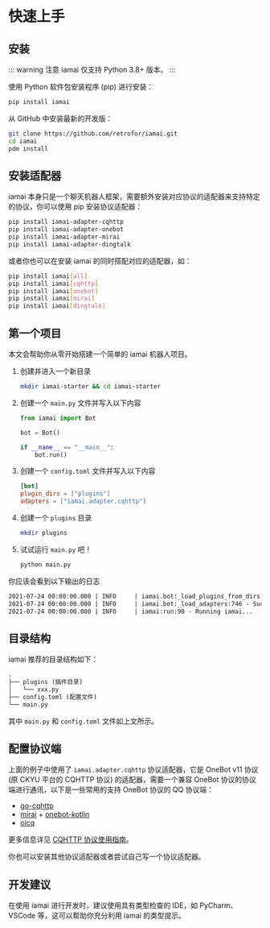# 快速上手

## 安装

::: warning 注意
iamai 仅支持 Python 3.8+ 版本。
:::

使用 Python 软件包安装程序 (pip) 进行安装：

```sh
pip install iamai
```

从 GitHub 中安装最新的开发版：

```sh
git clone https://github.com/retrofor/iamai.git
cd iamai
pdm install
```

## 安装适配器

iamai 本身只是一个聊天机器人框架，需要额外安装对应协议的适配器来支持特定的协议，你可以使用 pip 安装协议适配器：

```sh
pip install iamai-adapter-cqhttp
pip install iamai-adapter-onebot
pip install iamai-adapter-mirai
pip install iamai-adapter-dingtalk
```

或者你也可以在安装 iamai 的同时搭配对应的适配器，如：

```sh
pip install iamai[all]
pip install iamai[cqhttp]
pip install iamai[onebot]
pip install iamai[mirai]
pip install iamai[dingtalk]
```

## 第一个项目

本文会帮助你从零开始搭建一个简单的 iamai 机器人项目。

1. 创建并进入一个新目录

   ```sh
   mkdir iamai-starter && cd iamai-starter
   ```

2. 创建一个 `main.py` 文件并写入以下内容

   ```python
   from iamai import Bot

   bot = Bot()

   if __name__ == "__main__":
       bot.run()
   ```

3. 创建一个 `config.toml` 文件并写入以下内容

   ```toml
   [bot]
   plugin_dirs = ["plugins"]
   adapters = ["iamai.adapter.cqhttp"]
   ```

4. 创建一个 `plugins` 目录

   ```sh
   mkdir plugins
   ```

5. 试试运行 `main.py` 吧！

   ```sh
   python main.py
   ```

你应该会看到以下输出的日志

```txt
2021-07-24 00:00:00.000 | INFO     | iamai.bot:_load_plugins_from_dirs:689 - Loading plugins from dirs "/xxx/plugins"
2021-07-24 00:00:00.000 | INFO     | iamai.bot:_load_adapters:746 - Succeeded to load adapter "CQHTTPAdapter" from "iamai.adapter.cqhttp"
2021-07-24 00:00:00.000 | INFO     | iamai:run:90 - Running iamai...
```

## 目录结构

iamai 推荐的目录结构如下：

```txt
.
├── plugins (插件目录)
│   └── xxx.py
├── config.toml (配置文件)
└── main.py
```

其中 `main.py` 和 `config.toml` 文件如上文所示。

## 配置协议端

上面的例子中使用了 `iamai.adapter.cqhttp` 协议适配器，它是 OneBot v11 协议 (原 CKYU 平台的 CQHTTP 协议) 的适配器，需要一个兼容 OneBot 协议的协议端进行通讯，以下是一些常用的支持 OneBot 协议的 QQ 协议端：

- [go-cqhttp](https://github.com/Mrs4s/go-cqhttp)
- [mirai](https://github.com/mamoe/mirai) + [onebot-kotlin](https://github.com/yyuueexxiinngg/onebot-kotlin)
- [oicq](https://github.com/takayama-lily/oicq)

更多信息详见 [CQHTTP 协议使用指南](/guide/adapters/cqhttp-adapter.md)。

你也可以安装其他协议适配器或者尝试自己写一个协议适配器。

## 开发建议

在使用 iamai 进行开发时，建议使用具有类型检查的 IDE，如 PyCharm、VSCode 等，这可以帮助你充分利用 iamai 的类型提示。
